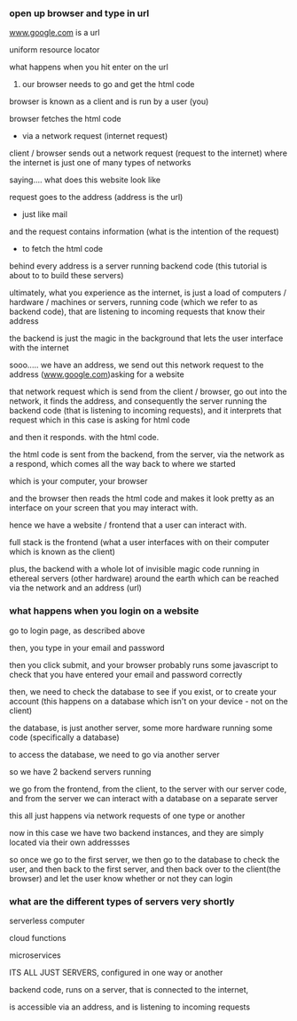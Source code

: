 ### open up browser and type in url

www.google.com is a url

uniform resource locator

what happens when you hit enter on the url


1. our browser needs to go and get the html code

browser is known as a client and is run by a user (you)

browser fetches the html code

- via a network request (internet request)

client / browser sends out a network request (request to the internet) where the internet is just one of many types of networks

saying.... what does this website look like

request goes to the address (address is the url)
 - just like mail

and the request contains information (what is the intention of the request)
 - to fetch the html code

behind every address is a server running backend code (this tutorial is about to to build these servers)

ultimately, what you experience as the internet, is just a load of computers / hardware / machines or servers, running code (which we refer to as backend code), that are listening to incoming requests that know their address

the backend is just the magic in the background that lets the user interface with the internet

sooo..... we have an address, we send out this network request to the address (www.google.com)asking for a website

that network request which is send from the client  / browser, go out into the network, it finds the address, and consequently the server running the backend code (that is listening to incoming requests), and it interprets that request which in this case is asking for html code

and then it responds. with the html code.

the html code is sent from the backend, from the server, via the network as a respond, which comes all the way back to where we started

which is your computer, your browser

and the browser then reads the html code and makes it look 
pretty as an interface on your screen that you may interact with.

hence we have a website / frontend that a user can interact with.

full stack is the frontend (what a user interfaces with on their computer which is known as the client)

plus, the backend with a whole lot of invisible magic code running in ethereal servers (other hardware) around the earth which can be reached via the network and an address (url)

### what happens when you login on a website

go to login page, as described above

then, you type in your email and password

then you click submit, and your browser probably runs some javascript to check that you have entered your email and password correctly

then, we need to check the database to see if you exist, or to create your account (this happens on a database which isn't on your device - not on the client)

the database, is just another server, some more hardware running some code (specifically a database)

to access the database, we need to go via another server

so we have 2 backend servers running

we go from the frontend, from the client, to the server with our server code, and from the server we can interact with a database on a separate server

this all just happens via network requests of one type or another

now in this case we have two backend instances, and they are simply located via their own addressses

so once we go to the first server, we then go to the database to check the user, and then back to the first server, and then back over to the client(the browser) and let the user know whether or not they can login

### what are the different types of servers very shortly

serverless computer

cloud functions

microservices

ITS ALL JUST SERVERS, configured in one way or another

backend code, runs on a server, that is connected to the internet, 


is accessible via an address, and is listening to incoming requests

